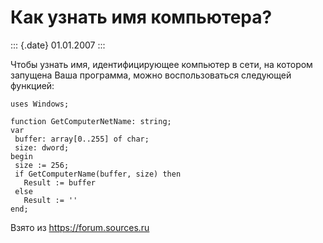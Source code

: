 Как узнать имя компьютера?
==========================

::: {.date}
01.01.2007
:::

Чтобы узнать имя, идентифицирующее компьютер в сети, на котором запущена
Ваша программа, можно воспользоваться следующей функцией:

    uses Windows;
     
    function GetComputerNetName: string;
    var
     buffer: array[0..255] of char;
     size: dword;
    begin
     size := 256;
     if GetComputerName(buffer, size) then
       Result := buffer
     else
       Result := ''
    end;

Взято из <https://forum.sources.ru>
